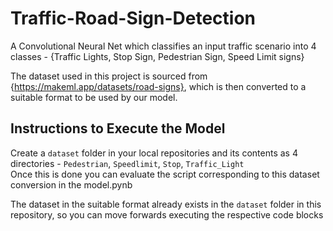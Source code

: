 # Traffic-Road-Sign-Detection
A Convolutional Neural Net which classifies an input traffic scenario into 4 classes - 
{Traffic Lights, Stop Sign, Pedestrian Sign, Speed Limit signs}

The dataset used in this project is sourced from {https://makeml.app/datasets/road-signs}, which is then converted to a suitable format to be used by our model.

## Instructions to Execute the Model
Create a `dataset` folder in your local repositories and its contents as 4 directories - `Pedestrian`, `Speedlimit`, `Stop`, `Traffic_Light`  
Once this is done you can evaluate the script corresponding to this dataset conversion in the model.pynb

The dataset in the suitable format already exists in the `dataset` folder in this repository, so you can move forwards executing the respective code blocks

